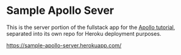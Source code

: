 # Sample Apollo Sever

This is the server portion of the fullstack app for the [Apollo tutorial](http://apollographql.com/docs/tutorial/introduction.html), separated into its own repo for Heroku deployment purposes.

https://sample-apollo-server.herokuapp.com/
